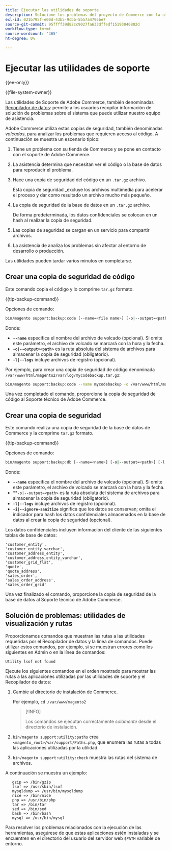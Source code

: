 ```yaml
---
title: Ejecutar las utilidades de soporte
description: Solucione los problemas del proyecto de Commerce con la utilidad de asistencia integrada.
exl-id: 021b795f-e00d-43b5-9cbb-5b57a4795be7
source-git-commit: 95ffff39d82cc9027fa633dffedf15193040802d
workflow-type: tm+mt
source-wordcount: '465'
ht-degree: 0%

---
```


# Ejecutar las utilidades de soporte

{{ee-only}}

{{file-system-owner}}

Las utilidades de Soporte de Adobe Commerce, también denominadas [Recopilador de datos](https://docs.magento.com/user-guide/system/support-data-collector.html): permite a los usuarios recopilar información de solución de problemas sobre el sistema que puede utilizar nuestro equipo de asistencia.

Adobe Commerce utiliza estas copias de seguridad, también denominadas _volcados_, para analizar los problemas que requieren acceso al código. A continuación se muestra un escenario típico:

1. Tiene un problema con su tienda de Commerce y se pone en contacto con el soporte de Adobe Commerce.
1. La asistencia determina que necesitan ver el código o la base de datos para reproducir el problema.
1. Hace una copia de seguridad del código en un `.tar.gz` archivo.

   Esta copia de seguridad _excluye los archivos multimedia para acelerar el proceso y dar como resultado un archivo mucho más pequeño.

1. La copia de seguridad de la base de datos en un `.tar.gz` archivo.

   De forma predeterminada, los datos confidenciales se colocan en un hash al realizar la copia de seguridad.

1. Las copias de seguridad se cargan en un servicio para compartir archivos.
1. La asistencia de analiza los problemas sin afectar al entorno de desarrollo o producción.

Las utilidades pueden tardar varios minutos en completarse.

## Crear una copia de seguridad de código

Este comando copia el código y lo comprime `tar.gz` formato.

{{tip-backup-command}}

Opciones de comando:

```bash
bin/magento support:backup:code [--name=<file name>] [-o|--output=<path>] [-l|--logs]
```

Donde:

- **`--name`** especifica el nombre del archivo de volcado (opcional). Si omite este parámetro, el archivo de volcado se marcará con la hora y la fecha.
- **`-o|--output=<path>`** es la ruta absoluta del sistema de archivos para almacenar la copia de seguridad (obligatorio).
- **`-l|--logs`** incluye archivos de registro (opcional).

Por ejemplo, para crear una copia de seguridad de código denominada `/var/www/html/magento2/var/log/mycodebackup.tar.gz`:

```bash
bin/magento support:backup:code --name mycodebackup -o /var/www/html/magento2/var/log
```

Una vez completado el comando, proporcione la copia de seguridad de código al Soporte técnico de Adobe Commerce.

## Crear una copia de seguridad

Este comando realiza una copia de seguridad de la base de datos de Commerce y la comprime `tar.gz` formato.

{{tip-backup-command}}

Opciones de comando:

```bash
bin/magento support:backup:db [--name=<name>] [-o|--output=<path>] [-l|--logs] [-i|--ignore-sanitize]
```

Donde:

- **`--name`** especifica el nombre del archivo de volcado (opcional). Si omite este parámetro, el archivo de volcado se marcará con la hora y la fecha.
- **`-o|--output=<path>` es la ruta absoluta del sistema de archivos para almacenar la copia de seguridad (obligatorio).
- **`-l|--logs`** incluye archivos de registro (opcional).
- **`-i|--ignore-sanitize`** significa que los datos se conservan; omita el indicador para hash los datos confidenciales almacenados en la base de datos al crear la copia de seguridad (opcional).

Los datos confidenciales incluyen información del cliente de las siguientes tablas de base de datos:

```terminal
'customer_entity',
'customer_entity_varchar',
'customer_address_entity',
'customer_address_entity_varchar',
'customer_grid_flat',
'quote',
'quote_address',
'sales_order',
'sales_order_address',
'sales_order_grid'
```

Una vez finalizado el comando, proporcione la copia de seguridad de la base de datos al Soporte técnico de Adobe Commerce.

## Solución de problemas: utilidades de visualización y rutas

Proporcionamos comandos que muestran las rutas a las utilidades requeridas por el Recopilador de datos y la línea de comandos. Puede utilizar estos comandos, por ejemplo, si se muestran errores como los siguientes en Admin o en la línea de comandos:

```terminal
Utility lsof not found
```

Ejecute los siguientes comandos en el orden mostrado para mostrar las rutas a las aplicaciones utilizadas por las utilidades de soporte y el Recopilador de datos:

1. Cambie al directorio de instalación de Commerce.

   Por ejemplo, `cd /var/www/magento2`

   >[!INFO]
   >
   >Los comandos se ejecutan correctamente _solamente_ desde el directorio de instalación.

1. `bin/magento support:utility:paths` crea `<magento_root>/var/support/Paths.php`, que enumera las rutas a todas las aplicaciones utilizadas por la utilidad.
1. `bin/magento support:utility:check` muestra las rutas del sistema de archivos.

A continuación se muestra un ejemplo:

```terminal
   gzip => /bin/gzip
   lsof => /usr/sbin/lsof
   mysqldump => /usr/bin/mysqldump
   nice => /bin/nice
   php => /usr/bin/php
   tar => /bin/tar
   sed => /bin/sed
   bash => /bin/bash
   mysql => /usr/bin/mysql
```

Para resolver los problemas relacionados con la ejecución de las herramientas, asegúrese de que estas aplicaciones estén instaladas y se encuentren en el directorio del usuario del servidor web `$PATH` variable de entorno.
